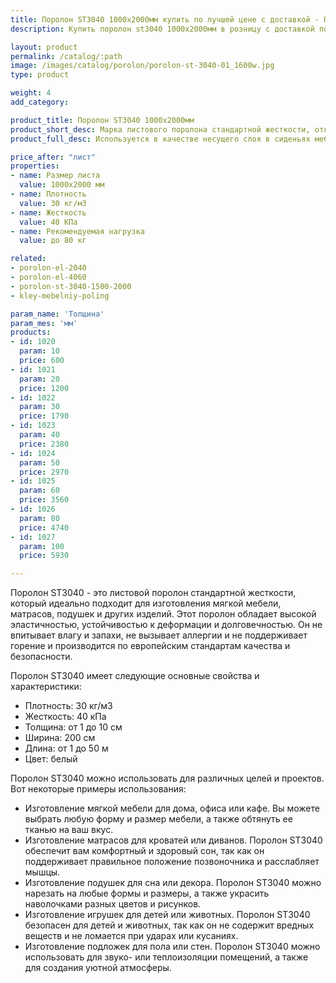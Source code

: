 ```yaml
---
title: Поролон ST3040 1000х2000мм купить по лучшей цене с доставкой - Поролоныч
description: Купить поролон st3040 1000х2000мм в розницу с доставкой по Москве в интернет-магазине Поролоныча.

layout: product
permalink: /catalog/:path
image: /images/catalog/porolon/porolon-st-3040-01_1600w.jpg
type: product

weight: 4
add_category: 

product_title: Поролон ST3040 1000х2000мм
product_short_desc: Марка листового поролона стандартной жесткости, отличается превосходной эластичностью и восстанавливаемостью.
product_full_desc: Используется в качестве несущего слоя в сиденьях мебели и матрасах. Формообразующий элемент для матрасов и всех частей диванов. Поролон ST3040 отличается превосходной эластичностью и восстанавливаемостью.

price_after: "лист"
properties:
- name: Размер листа
  value: 1000х2000 мм
- name: Плотность
  value: 30 кг/м3
- name: Жесткость
  value: 40 КПа
- name: Рекомендуемая нагрузка
  value: до 80 кг

related:
- porolon-el-2040
- porolon-el-4060
- porolon-st-3040-1500-2000
- kley-mebelniy-poling

param_name: 'Толщина'
param_mes: 'мм'
products:
- id: 1020
  param: 10
  price: 600
- id: 1021
  param: 20
  price: 1200
- id: 1022
  param: 30
  price: 1790
- id: 1023
  param: 40
  price: 2380
- id: 1024
  param: 50
  price: 2970
- id: 1025
  param: 60
  price: 3560
- id: 1026
  param: 80
  price: 4740
- id: 1027
  param: 100
  price: 5930

---
```

Поролон ST3040 - это листовой поролон стандартной жесткости, который идеально подходит для изготовления мягкой мебели, матрасов, подушек и других изделий. Этот поролон обладает высокой эластичностью, устойчивостью к деформации и долговечностью. Он не впитывает влагу и запахи, не вызывает аллергии и не поддерживает горение и производится по европейским стандартам качества и безопасности.

Поролон ST3040 имеет следующие основные свойства и характеристики:

- Плотность: 30 кг/м3
- Жесткость: 40 кПа
- Толщина: от 1 до 10 см
- Ширина: 200 см
- Длина: от 1 до 50 м
- Цвет: белый

Поролон ST3040 можно использовать для различных целей и проектов. Вот некоторые примеры использования:

- Изготовление мягкой мебели для дома, офиса или кафе. Вы можете выбрать любую форму и размер мебели, а также обтянуть ее тканью на ваш вкус.
- Изготовление матрасов для кроватей или диванов. Поролон ST3040 обеспечит вам комфортный и здоровый сон, так как он поддерживает правильное положение позвоночника и расслабляет мышцы.
- Изготовление подушек для сна или декора. Поролон ST3040 можно нарезать на любые формы и размеры, а также украсить наволочками разных цветов и рисунков.
- Изготовление игрушек для детей или животных. Поролон ST3040 безопасен для детей и животных, так как он не содержит вредных веществ и не ломается при ударах или кусаниях.
- Изготовление подложек для пола или стен. Поролон ST3040 можно использовать для звуко- или теплоизоляции помещений, а также для создания уютной атмосферы.